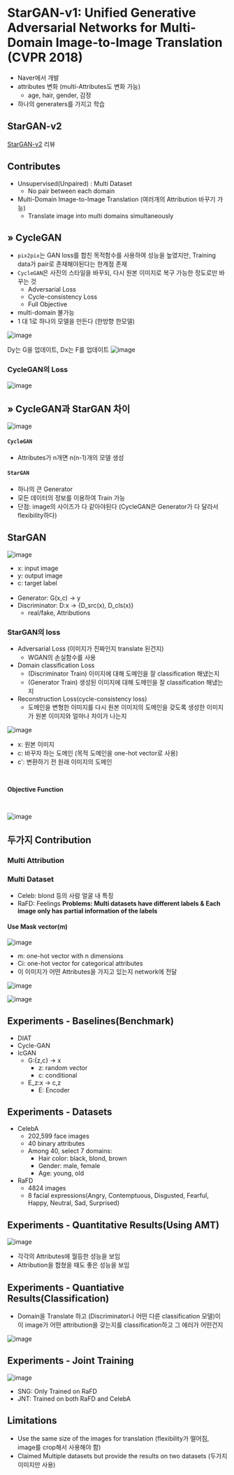 # StarGAN-v1: Unified Generative Adversarial Networks for Multi-Domain Image-to-Image Translation (CVPR 2018)
- Naver에서 개발
- attributes 변화 (multi-Attributes도 변화 가능)
  - age, hair, gender, 감정
- 하나의 generaters를 가지고 학습

## StarGAN-v2
[StarGAN-v2](https://github.com/dnwjddl/PaperReview_v1/blob/master/4nd_paper(StarGANv2).md) 리뷰


## Contributes
- Unsupervised(Unpaired) : Multi Dataset
  - No pair between each domain
- Multi-Domain Image-to-Image Translation (여러개의 Attribution 바꾸기 가능)
  - Translate image into multi domains simultaneously
  
  
## » CycleGAN
- ```pix2pix```는 GAN loss를 합친 목적함수를 사용하여 성능을 높였지만, Training data가 pair로 존재해야된다는 한계점 존재
- ```CycleGAN```은 사진의 스타일을 바꾸되, 다시 원본 이미지로 복구 가능한 정도로만 바꾸는 것
  - Adversarial Loss
  - Cycle-consistency Loss
  - Full Objective
- multi-domain 불가능
- 1 대 1로 하나의 모델을 만든다 (한방향 한모델)

![image](https://user-images.githubusercontent.com/72767245/106115791-7a4f3f00-6194-11eb-8a78-ee2f5f63c19b.png)

Dy는 G을 업데이트, Dx는 F를 업데이트
![image](https://user-images.githubusercontent.com/72767245/106115651-58ee5300-6194-11eb-9915-bdc20afed69b.png)

### CycleGAN의 Loss
![image](https://user-images.githubusercontent.com/72767245/106149400-8e5b6680-61bd-11eb-9eed-a474b0239417.png)

## » CycleGAN과 StarGAN 차이

![image](https://user-images.githubusercontent.com/72767245/106150084-5143a400-61be-11eb-916b-429b6f6dd68b.png)

#### ```CycleGAN``` 
- Attributes가 n개면 n(n-1)개의 모델 생성  
#### ```StarGAN```
- 하나의 큰 Generator
- 모든 데이터의 정보를 이용하여 Train 가능
- 단점: image의 사이즈가 다 같아야된다 (CycleGAN은 Generator가 다 달라서 flexibility하다)

## StarGAN 
![image](https://user-images.githubusercontent.com/72767245/106150816-0f672d80-61bf-11eb-9e9c-7a84720c0fa3.png)

- x: input image
- y: output image
- c: target label
<br><br>
- Generator: G(x,c) -> y
- Discriminator: D:x -> {D_src(x), D_cls(x)}
  - real/fake, Attributions

### StarGAN의 loss
- Adversarial Loss (이미지가 진짜인지 translate 된건지)  
  - WGAN의 손실함수를 사용
- Domain classification Loss
  - (Discriminator Train) 이미지에 대해 도메인을 잘 classification 해냈는지
  - (Generator Train) 생성된 이미지에 대해 도메인을 잘 classification 해냈는지 
- Reconstruction Loss(cycle-consistency loss)
  - 도메인을 변형한 이미지를 다시 원본 이미지의 도메인을 갖도록 생성한 이미지가 원본 이미지와 얼마나 차이가 나는지

![image](https://user-images.githubusercontent.com/72767245/106155193-bea60380-61c3-11eb-815c-4fe66108be44.png)

- x: 원본 이미지
- c: 바꾸자 하는 도메인 (목적 도메인을 one-hot vector로 사용)
- c': 변환하기 전 원래 이미지의 도메인

<br>

**Objective Function**  

<br>

![image](https://user-images.githubusercontent.com/72767245/106151439-b3e96f80-61bf-11eb-9849-19c06afedb11.png)

## 두가지 Contribution
### Multi Attribution
### Multi Dataset
- Celeb: blond 등의 사람 얼굴 내 특징
- RaFD: Feelings
**Problems: Multi datasets have different labels & Each image only has partial information of the labels**  
#### Use Mask vector(m)
![image](https://user-images.githubusercontent.com/72767245/106152316-a5e81e80-61c0-11eb-9dfc-ce3316b26b9c.png)
- m: one-hot vector with n dimensions
- Ci: one-hot vector for categorical attributes
- 이 이미지가 어떤 Attributes을 가지고 있는지 network에 전달

![image](https://user-images.githubusercontent.com/72767245/106152647-09724c00-61c1-11eb-8ab0-932a28e65525.png)

![image](https://user-images.githubusercontent.com/72767245/106153024-72f25a80-61c1-11eb-9ca5-f733d61091e8.png)

## Experiments - Baselines(Benchmark)
- DIAT
- Cycle-GAN
- IcGAN
  - G:{z,c} -> x
    - z: random vector
    - c: conditional
  - E_z:x -> c,z
    - E: Encoder
    
## Experiments - Datasets
- CelebA
  - 202,599 face images
  - 40 binary attributes
  - Among 40, select 7 domains: 
    - Hair color: black, blond, brown
    - Gender: male, female
    - Age: young, old
- RaFD
  - 4824 images
  - 8 facial expressions(Angry, Contemptuous, Disgusted, Fearful, Happy, Neutral, Sad, Surprised)
  
## Experiments - Quantitative Results(Using AMT)
![image](https://user-images.githubusercontent.com/72767245/106154022-818d4180-61c2-11eb-849a-654cfd61b0ac.png)
- 각각의 Attributes에 월등한 성능을 보임
- Attribution을 합쳤을 때도 좋은 성능을 보임 

## Experiments - Quantiative Results(Classification)
- Domain을 Translate 하고 (Discriminator나 어떤 다른 classification 모델)이 이 image가 어떤 attribution을 갖는지를 classification하고 그 에러가 어떤건지 

![image](https://user-images.githubusercontent.com/72767245/106154278-c4e7b000-61c2-11eb-8202-1ea3c0410c97.png)

## Experiments - Joint Training

![image](https://user-images.githubusercontent.com/72767245/106154511-05dfc480-61c3-11eb-8063-5e028bc087fd.png)

- SNG: Only Trained on RaFD
- JNT: Trained on both RaFD and CelebA

## Limitations
- Use the same size of the images for translation (flexibility가 떨어짐, image를 crop해서 사용해야 함)
- Claimed Multiple datasets but provide the results on two datasets (두가지 이미지만 사용)

